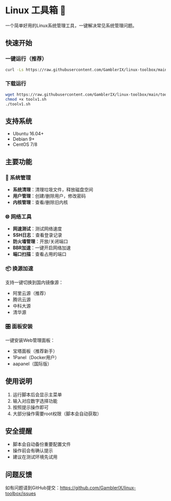 # Linux 工具箱 🚀

一个简单好用的Linux系统管理工具，一键解决常见系统管理问题。

## 快速开始

### 一键运行（推荐）
```bash
curl -Ls https://raw.githubusercontent.com/GamblerIX/linux-toolbox/main/toolv1.sh | bash
```

### 下载运行
```bash
wget https://raw.githubusercontent.com/GamblerIX/linux-toolbox/main/toolv1.sh
chmod +x toolv1.sh
./toolv1.sh
```

## 支持系统
- Ubuntu 16.04+
- Debian 9+ 
- CentOS 7/8

## 主要功能

### 🧹 系统管理
- **系统清理**：清理垃圾文件，释放磁盘空间
- **用户管理**：创建/删除用户，修改密码
- **内核管理**：查看/删除旧内核

### 🌐 网络工具
- **网速测试**：测试网络速度
- **SSH日志**：查看登录记录
- **防火墙管理**：开放/关闭端口
- **BBR加速**：一键开启网络加速
- **端口扫描**：查看占用的端口

### 📦 换源加速
支持一键切换到国内镜像源：
- 阿里云源（推荐）
- 腾讯云源
- 中科大源
- 清华源

### 🎛️ 面板安装
一键安装Web管理面板：
- 宝塔面板（推荐新手）
- 1Panel（Docker用户）
- aapanel（国际版）

## 使用说明

1. 运行脚本后会显示主菜单
2. 输入对应数字选择功能
3. 按照提示操作即可
4. 大部分操作需要root权限（脚本会自动获取）

## 安全提醒

- 脚本会自动备份重要配置文件
- 操作前会有确认提示
- 建议在测试环境先试用

## 问题反馈

如有问题请到GitHub提交：https://github.com/GamblerIX/linux-toolbox/issues
